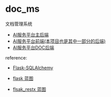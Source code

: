# doc_ms

文档管理系统


- [AI服务平台主后端](https://github.com/abbhb/Springboot-PrinterSharing)
- [AI服务平台前端(本项目也是其中一部分的后端)](https://github.com/abbhb/Vue-PrinterSharing)
- [AI服务平台DOC后端](https://github.com/abbhb/Printer-Doc)


reference: 

- [Flask-SQLAlchemy](https://flask-sqlalchemy.palletsprojects.com/en/3.0.x/quickstart/#installation)

- [flask 蓝图](https://zhuanlan.zhihu.com/p/357444025)

- [flsak_restx 蓝图](https://blog.csdn.net/li944254211/article/details/109365406)